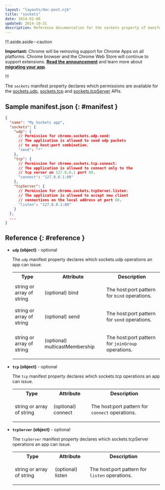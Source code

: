 ```yaml
---
layout: "layouts/doc-post.njk"
title: "sockets"
date: 2014-01-08
updated: 2014-10-31
description: Reference documentation for the sockets property of manifest.json.
---
```


!!!.aside.aside--caution

**Important:** Chrome will be removing support for Chrome Apps on all platforms. Chrome browser and
the Chrome Web Store will continue to support extensions. [**Read the announcement**][1] and learn
more about [**migrating your app**][2].

!!!

The `sockets` manifest property declares which permissions are available for the [sockets.udp][3],
[sockets.tcp][4] and [sockets.tcpServer][5] APIs.

## Sample manifest.json {: #manifest }

```json
{
  "name": "My Sockets app",
  "sockets": {
    "udp": {
      // Permission for chrome.sockets.udp.send:
      // The application is allowed to send udp packets
      // to any host:port combination.
      "send": "*"
    },
    "tcp": {
      // Permission for chrome.sockets.tcp.connect:
      // The application is allowed to connect only to the
      // tcp server on 127.0.0.1 port 80.
      "connect": "127.0.0.1:80"
    },
    "tcpServer": {
      // Permission for chrome.sockets.tcpServer.listen:
      // The application is allowed to accept new client
      // connections on the local address at port 80.
      "listen": "127.0.0.1:80"
    }
  },
  ...
}
```

## Reference {: #reference }

- **`udp` (object)** - optional

  The `udp` manifest property declares which sockets.udp operations an app can issue.

  <table><tbody><tr><th>Type</th><th>Attribute</th><th>Description</th></tr><tr id="property-udp-bind"><td>string or array of string</td><td><span class="optional">(optional)</span> bind</td><td><p></p><p>The host:port pattern for <code>bind</code> operations.</p><p></p></td></tr><tr id="property-udp-send"><td>string or array of string</td><td><span class="optional">(optional)</span> send</td><td><p></p><p>The host:port pattern for <code>send</code> operations.</p><p></p></td></tr><tr id="property-udp-multicastMembership"><td>string or array of string</td><td><span class="optional">(optional)</span> multicastMembership</td><td><p></p><p>The host:port pattern for <code>joinGroup</code> operations.</p><p></p></td></tr></tbody></table>

- **`tcp` (object)** - optional

  The `tcp` manifest property declares which sockets.tcp operations an app can issue.

  <table><tbody><tr><th>Type</th><th>Attribute</th><th>Description</th></tr><tr id="property-tcp-connect"><td>string or array of string</td><td><span class="optional">(optional)</span> connect</td><td><p></p><p>The host:port pattern for <code>connect</code> operations.</p><p></p></td></tr></tbody></table>

- **`tcpServer` (object)** - optional

  The `tcpServer` manifest property declares which sockets.tcpServer operations an app can issue.

  <table><tbody><tr><th>Type</th><th>Attribute</th><th>Description</th></tr><tr id="property-tcpServer-listen"><td>string or array of string</td><td><span class="optional">(optional)</span> listen</td><td><p></p><p>The host:port pattern for <code>listen</code> operations.</p><p></p></td></tr></tbody></table>

[1]: https://blog.chromium.org/2020/01/moving-forward-from-chrome-apps.html
[2]: https://developers.chrome.com/apps/migration
[3]: /apps/sockets.udp
[4]: /apps/sockets.tcp
[5]: /apps/sockets.tcpServer
